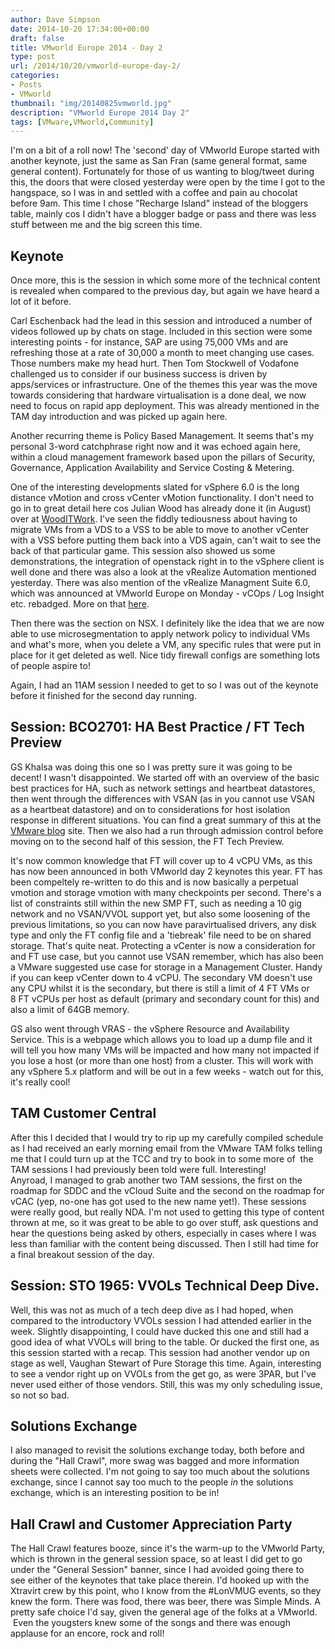 ```yaml
---
author: Dave Simpson
date: 2014-10-20 17:34:00+00:00
draft: false
title: VMworld Europe 2014 - Day 2
type: post
url: /2014/10/20/vmworld-europe-day-2/
categories:
- Posts
- VMworld
thumbnail: "img/20140825vmworld.jpg"
description: "VMworld Europe 2014 Day 2"
tags: [VMware,VMworld,Community]
---
```


I'm on a bit of a roll now! The 'second' day of VMworld Europe started with another keynote, just the same as San Fran (same general format, same general content). Fortunately for those of us wanting to blog/tweet during this, the doors that were closed yesterday were open by the time I got to the hangspace, so I was in and settled with a coffee and pain au chocolat before 9am. This time I chose "Recharge Island" instead of the bloggers table, mainly cos I didn't have a blogger badge or pass and there was less stuff between me and the big screen this time.  


## Keynote  
Once more, this is the session in which some more of the technical content is revealed when compared to the previous day, but again we have heard a lot of it before.   
  
Carl Eschenback had the lead in this session and introduced a number of videos followed up by chats on stage. Included in this section were some interesting points - for instance, SAP are using 75,000 VMs and are refreshing those at a rate of 30,000 a month to meet changing use cases. Those numbers make my head hurt. Then Tom Stockwell of Vodafone challenged us to consider if our business success is driven by apps/services or infrastructure. One of the themes this year was the move towards considering that hardware virtualisation is a done deal, we now need to focus on rapid app deployment. This was already mentioned in the TAM day introduction and was picked up again here.  
  
Another recurring theme is Policy Based Management. It seems that's my personal 3-word catchphrase right now and it was echoed again here, within a cloud management framework based upon the pillars of Security, Governance, Application Availability and Service Costing & Metering.  
  
One of the interesting developments slated for vSphere 6.0 is the long distance vMotion and cross vCenter vMotion functionality. I don't need to go in to great detail here cos Julian Wood has already done it (in August) over at [WoodITWork](http://www.wooditwork.com/2014/08/26/whats-new-vsphere-6-0-vmotion/). I've seen the fiddly tediousness about having to migrate VMs from a VDS to a VSS to be able to move to another vCenter with a VSS before putting them back into a VDS again, can't wait to see the back of that particular game. This session also showed us some demonstrations, the integration of openstack right in to the vSphere client is well done and there was also a look at the vRealize Automation mentioned yesterday. There was also mention of the vRealize Managment Suite 6.0, which was announced at VMworld Europe on Monday - vCOps / Log Insight etc. rebadged. More on that [here](http://blogs.vmware.com/management/tag/vrealize-operations-manager).  
  
Then there was the section on NSX. I definitely like the idea that we are now able to use microsegmentation to apply network policy to individual VMs and what's more, when you delete a VM, any specific rules that were put in place for it get deleted as well. Nice tidy firewall configs are something lots of people aspire to!  
  
Again, I had an 11AM session I needed to get to so I was out of the keynote before it finished for the second day running.   
  
## Session: BCO2701: HA Best Practice / FT Tech Preview  
GS Khalsa was doing this one so I was pretty sure it was going to be decent! I wasn't disappointed. We started off with an overview of the basic best practices for HA, such as network settings and heartbeat datastores, then went through the differences with VSAN (as in you cannot use VSAN as a heartbeat datastore) and on to considerations for host isolation response in different situations. You can find a great summary of this at the [VMware blog](http://blogs.vmware.com/vsphere/2014/05/vmware-virtual-san-vsphere-ha-recommendations.html) site. Then we also had a run through admission control before moving on to the second half of this session, the FT Tech Preview.   
  
It's now common knowledge that FT will cover up to 4 vCPU VMs, as this has now been announced in both VMworld day 2 keynotes this year. FT has been compeltely re-written to do this and is now basically a perpetual vmotion and storage vmotion with many checkpoints per second. There's a list of constraints still within the new SMP FT, such as needing a 10 gig network and no VSAN/VVOL support yet, but also some loosening of the previous limitations, so you can now have paravirtualised drivers, any disk type and only the FT config file and a 'tiebreak' file need to be on shared storage. That's quite neat. Protecting a vCenter is now a consideration for and FT use case, but you cannot use VSAN remember, which has also been a VMware suggested use case for storage in a Management Cluster. Handy if you can keep vCenter down to 4 vCPU. The secondary VM doesn't use any CPU whilst it is the secondary, but there is still a limit of 4 FT VMs or 8 FT vCPUs per host as default (primary and secondary count for this) and also a limit of 64GB memory.   
  
GS also went through VRAS - the vSphere Resource and Availability Service. This is a webpage which allows you to load up a dump file and it will tell you how many VMs will be impacted and how many not impacted if you lose a host (or more than one host) from a cluster. This will work with any vSphere 5.x platform and will be out in a few weeks - watch out for this, it's really cool!  
  
## TAM Customer Central
After this I decided that I would try to rip up my carefully compiled schedule as I had received an early morning email from the VMware TAM folks telling me that I could turn up at the TCC and try to book in to some more of  the TAM sessions I had previously been told were full. Interesting!  
Anyroad, I managed to grab another two TAM sessions, the first on the roadmap for SDDC and the vCloud Suite and the second on the roadmap for vCAC (yep, no-one has got used to the new name yet!). These sessions were really good, but really NDA. I'm not used to getting this type of content thrown at me, so it was great to be able to go over stuff, ask questions and hear the questions being asked by others, especially in cases where I was less than familiar with the content being discussed. Then I still had time for a final breakout session of the day.  

## Session: STO 1965: VVOLs Technical Deep Dive.  
Well, this was not as much of a tech deep dive as I had hoped, when compared to the introductory VVOLs session I had attended earlier in the week. Slightly disappointing, I could have ducked this one and still had a good idea of what VVOLs will bring to the table. Or ducked the first one, as this session started with a recap. This session had another vendor up on stage as well, Vaughan Stewart of Pure Storage this time. Again, interesting to see a vendor right up on VVOLs from the get go, as were 3PAR, but I've never used either of those vendors. Still, this was my only scheduling issue, so not so bad.  

## Solutions Exchange
I also managed to revisit the solutions exchange today, both before and during the "Hall Crawl", more swag was bagged and more information sheets were collected. I'm not going to say too much about the solutions exchange, since I cannot say too much to the people _in_ the solutions exchange, which is an interesting position to be in!  

## Hall Crawl and Customer Appreciation Party  
The Hall Crawl features booze, since it's the warm-up to the VMworld Party, which is thrown in the general session space, so at least I did get to go under the "General Session" banner, since I had avoided going there to see either of the keynotes that take place therein. I'd hooked up with the Xtravirt crew by this point, who I know from the #LonVMUG events, so they knew the form. There was food, there was beer, there was Simple Minds. A pretty safe choice I'd say, given the general age of the folks at a VMworld.  Even the yougsters knew some of the songs and there was enough applause for an encore, rock and roll!  

